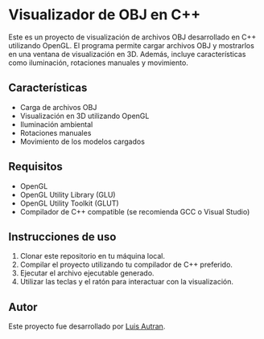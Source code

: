 # Visualizador de OBJ en C++

Este es un proyecto de visualización de archivos OBJ desarrollado en C++ utilizando OpenGL. El programa permite cargar archivos OBJ y mostrarlos en una ventana de visualización en 3D. Además, incluye características como iluminación, rotaciones manuales y movimiento.

## Características

- Carga de archivos OBJ
- Visualización en 3D utilizando OpenGL
- Iluminación ambiental
- Rotaciones manuales
- Movimiento de los modelos cargados

## Requisitos

- OpenGL
- OpenGL Utility Library (GLU)
- OpenGL Utility Toolkit (GLUT)
- Compilador de C++ compatible (se recomienda GCC o Visual Studio)

## Instrucciones de uso

1. Clonar este repositorio en tu máquina local.
2. Compilar el proyecto utilizando tu compilador de C++ preferido.
3. Ejecutar el archivo ejecutable generado.
4. Utilizar las teclas y el ratón para interactuar con la visualización.

## Autor

Este proyecto fue desarrollado por [Luis Autran](https://github.com/Autrann).
